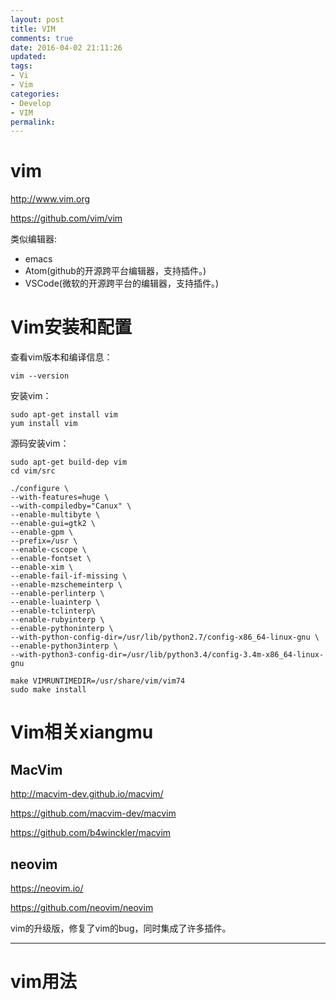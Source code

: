```yaml
---
layout: post
title: VIM
comments: true
date: 2016-04-02 21:11:26
updated:
tags:
- Vi
- Vim
categories:
- Develop
- VIM
permalink:
---
```


# vim

<http://www.vim.org>

<https://github.com/vim/vim>

类似编辑器:
* emacs
* Atom(github的开源跨平台编辑器，支持插件。)
* VSCode(微软的开源跨平台的编辑器，支持插件。)

# Vim安装和配置

查看vim版本和编译信息：

    vim --version

安装vim：

    sudo apt-get install vim
    yum install vim

源码安装vim：

    sudo apt-get build-dep vim
    cd vim/src

    ./configure \
    --with-features=huge \
    --with-compiledby="Canux" \
    --enable-multibyte \
    --enable-gui=gtk2 \
    --enable-gpm \
    --prefix=/usr \
    --enable-cscope \
    --enable-fontset \
    --enable-xim \
    --enable-fail-if-missing \
    --enable-mzschemeinterp \
    --enable-perlinterp \
    --enable-luainterp \
    --enable-tclinterp\
    --enable-rubyinterp \
    --enable-pythoninterp \
    --with-python-config-dir=/usr/lib/python2.7/config-x86_64-linux-gnu \
    --enable-python3interp \
    --with-python3-config-dir=/usr/lib/python3.4/config-3.4m-x86_64-linux-gnu

    make VIMRUNTIMEDIR=/usr/share/vim/vim74
    sudo make install

# Vim相关xiangmu

## MacVim

<http://macvim-dev.github.io/macvim/>

<https://github.com/macvim-dev/macvim>

<https://github.com/b4winckler/macvim>

## neovim

<https://neovim.io/>

<https://github.com/neovim/neovim>

vim的升级版，修复了vim的bug，同时集成了许多插件。

***

# vim用法
